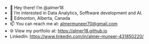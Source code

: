 - 👋 Hey there! I’m @almer18
- 👀 I’m interested in Data Analytics, Sofftware development and AI.
- 📍 Edmonton, Alberta, Canada
- 📫 You can reach me at: almermuneer70@gmail.com
- 🌐 View my portfolio at: https://almer18.github.io
- LinkedIn: https://www.linkedin.com/in/almer-muneer-431850220/






<!---
almer18/almer18 is a ✨ special ✨ repository because its `README.md` (this file) appears on your GitHub profile.
You can click the Preview link to take a look at your changes.
--->
